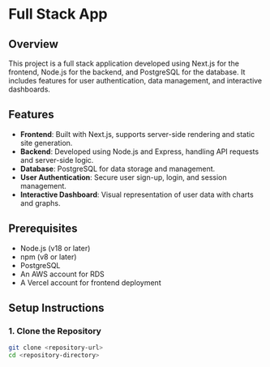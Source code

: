 # Full Stack App

## Overview

This project is a full stack application developed using Next.js for the frontend, Node.js for the backend, and PostgreSQL for the database. It includes features for user authentication, data management, and interactive dashboards.

## Features

- **Frontend**: Built with Next.js, supports server-side rendering and static site generation.
- **Backend**: Developed using Node.js and Express, handling API requests and server-side logic.
- **Database**: PostgreSQL for data storage and management.
- **User Authentication**: Secure user sign-up, login, and session management.
- **Interactive Dashboard**: Visual representation of user data with charts and graphs.

## Prerequisites

- Node.js (v18 or later)
- npm (v8 or later)
- PostgreSQL
- An AWS account for RDS
- A Vercel account for frontend deployment

## Setup Instructions

### 1. Clone the Repository

```bash
git clone <repository-url>
cd <repository-directory>
